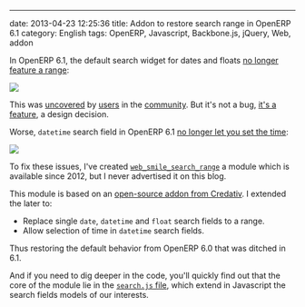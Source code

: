 ---
date: 2013-04-23 12:25:36
title: Addon to restore search range in OpenERP 6.1
category: English
tags: OpenERP, Javascript, Backbone.js, jQuery, Web, addon

In OpenERP 6.1, the default search widget for dates and floats [no longer feature a range](https://bugs.launchpad.net/openerp-web/+bug/926390/):

![](/uploads/2013/openerp-61-no-range-search-widget.png)

This was [uncovered](https://bugs.launchpad.net/openerp-web/+bug/949990) by [users](https://answers.launchpad.net/openobject-server/+question/198725) in the [community](https://answers.launchpad.net/openobject-server/+question/198863). But it's not a bug, [it's a feature](https://bugs.launchpad.net/openerp-web/+bug/926390/comments/4), a design decision.

Worse, `datetime` search field in OpenERP 6.1 [no longer let you set the time](https://bugs.launchpad.net/openerp-web/+bug/1037658):

![](/uploads/2013/openerp-61-datetime-search-view.png)

To fix these issues, I've created [`web_smile_search_range`](https://github.com/Smile-SA/smile_openerp_addons_6.1/tree/master/web_smile_search_range) a module which is available since 2012, but I never advertised it on this blog.

This module is based on an [open-source addon from Credativ](http://bazaar.launchpad.net/~credativ/credativ-openerp/addons-6.1/files/head:/web_searchdaterange/). I extended the later to:

  * Replace single `date`, `datetime` and `float` search fields to a range.
  * Allow selection of time in `datetime` search fields.

Thus restoring the default behavior from OpenERP 6.0 that was ditched in 6.1.

And if you need to dig deeper in the code, you'll quickly find out that the core of the module lie in the [`search.js` file](https://github.com/Smile-SA/smile_openerp_addons_6.1/blob/master/web_smile_search_range/static/src/js/search.js), which extend in Javascript the search fields models of our interests.